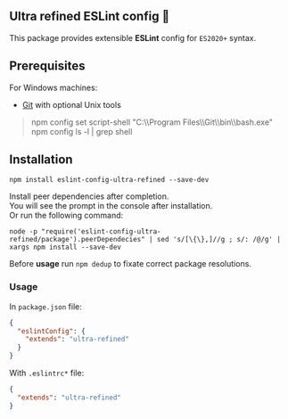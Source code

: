 Ultra refined ESLint config 📜
----
This package provides extensible **ESLint** config for `ES2020+` syntax.

## Prerequisites
For Windows machines:
* [Git](https://gitforwindows.org/) with optional Unix tools

> npm config set script-shell "C:\\\Program Files\\\Git\\\bin\\\bash.exe"  
> npm config ls -l | grep shell

## Installation
```shell
npm install eslint-config-ultra-refined --save-dev
```
Install peer dependencies after completion.  
You will see the prompt in the console after installation.  
Or run the following command:
```shell
node -p "require('eslint-config-ultra-refined/package').peerDependecies" | sed 's/[\{\},]//g ; s/: /@/g' | xargs npm install --save-dev
```
Before **usage** run `npm dedup` to fixate correct package resolutions.

### Usage
In `package.json` file:
```json
{
  "eslintConfig": {
    "extends": "ultra-refined"
  }
}
```
With `.eslintrc*` file:
```json
{
  "extends": "ultra-refined"
}
```
